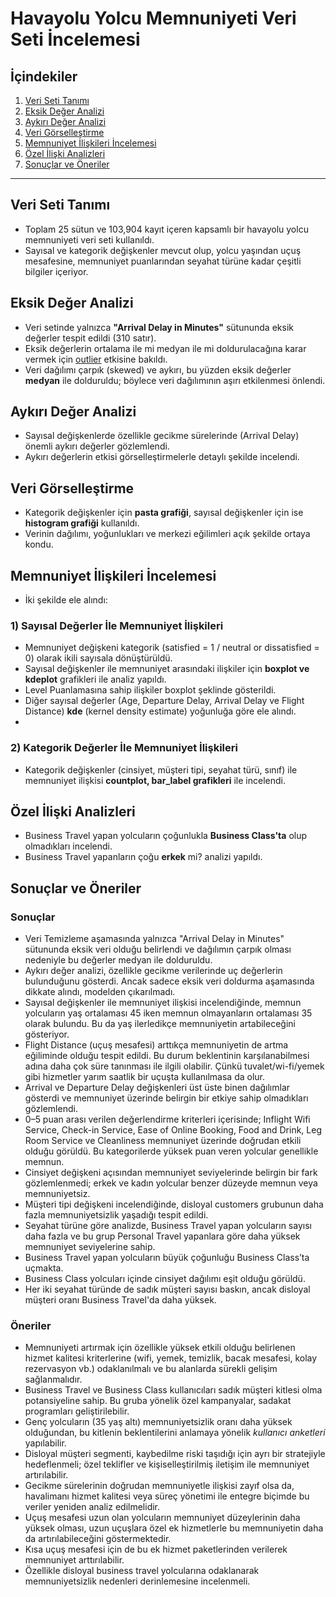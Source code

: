 # Havayolu Yolcu Memnuniyeti Veri Seti İncelemesi

## İçindekiler

1. [Veri Seti Tanımı](#veri-seti-tanımı)  
2. [Eksik Değer Analizi](#eksik-değer-analizi)  
3. [Aykırı Değer Analizi](#aykırı-değer-analizi)  
4. [Veri Görselleştirme](#veri-görselleştirme)  
5. [Memnuniyet İlişkileri İncelemesi](#memnuniyet-ilişkileri-incelemesi)  
6. [Özel İlişki Analizleri](#özel-ilişki-analizleri)  
7. [Sonuçlar ve Öneriler](#sonuçlar-ve-öneriler)  

---

## Veri Seti Tanımı

- Toplam 25 sütun ve 103,904 kayıt içeren kapsamlı bir havayolu yolcu memnuniyeti veri seti kullanıldı.  
- Sayısal ve kategorik değişkenler mevcut olup, yolcu yaşından uçuş mesafesine, memnuniyet puanlarından seyahat türüne kadar çeşitli bilgiler içeriyor.

## Eksik Değer Analizi

- Veri setinde yalnızca **"Arrival Delay in Minutes"** sütununda eksik değerler tespit edildi (310 satır).
- Eksik değerlerin ortalama ile mi medyan ile mi doldurulacağına karar vermek için [outlier](#aykırı-değer-analizi)  etkisine bakıldı.
- Veri dağılımı çarpık (skewed) ve aykırı, bu yüzden eksik değerler **medyan** ile dolduruldu; böylece veri dağılımının aşırı etkilenmesi önlendi.

## Aykırı Değer Analizi

- Sayısal değişkenlerde özellikle gecikme sürelerinde (Arrival Delay) önemli aykırı değerler gözlemlendi.  
- Aykırı değerlerin etkisi görselleştirmelerle detaylı şekilde incelendi.

## Veri Görselleştirme

- Kategorik değişkenler için **pasta grafiği**, sayısal değişkenler için ise **histogram grafiği** kullanıldı.  
- Verinin dağılımı, yoğunlukları ve merkezi eğilimleri açık şekilde ortaya kondu.

## Memnuniyet İlişkileri İncelemesi

- İki şekilde ele alındı:
### 1) Sayısal Değerler İle  Memnuniyet İlişkileri
- Memnuniyet değişkeni kategorik (satisfied = 1 / neutral or dissatisfied = 0) olarak ikili sayısala dönüştürüldü.  
- Sayısal değişkenler ile memnuniyet arasındaki ilişkiler için **boxplot ve kdeplot** grafikleri ile analiz yapıldı.
- Level Puanlamasına sahip ilişkiler boxplot şeklinde gösterildi.
- Diğer sayısal değerler (Age, Departure Delay, Arrival Delay ve Flight Distance) **kde** (kernel density estimate) yoğunluğa göre ele alındı.
- 
### 2) Kategorik Değerler İle  Memnuniyet İlişkileri
- Kategorik değişkenler (cinsiyet, müşteri tipi, seyahat türü, sınıf) ile memnuniyet ilişkisi **countplot, bar_label grafikleri** ile incelendi.

## Özel İlişki Analizleri

- Business Travel yapan yolcuların çoğunlukla **Business Class'ta** olup olmadıkları incelendi.
- Business Travel yapanların çoğu **erkek** mi? analizi yapıldı.

## Sonuçlar ve Öneriler
### Sonuçlar
- Veri Temizleme aşamasında yalnızca "Arrival Delay in Minutes" sütununda eksik veri olduğu belirlendi ve dağılımın çarpık olması nedeniyle bu değerler medyan ile dolduruldu.
- Aykırı değer analizi, özellikle gecikme verilerinde uç değerlerin bulunduğunu gösterdi. Ancak sadece eksik veri doldurma aşamasında dikkate alındı, modelden çıkarılmadı.
- Sayısal değişkenler ile memnuniyet ilişkisi incelendiğinde, memnun yolcuların yaş ortalaması 45 iken memnun olmayanların ortalaması 35 olarak bulundu. Bu da yaş ilerledikçe memnuniyetin artabileceğini gösteriyor.
- Flight Distance (uçuş mesafesi) arttıkça memnuniyetin de artma eğiliminde olduğu tespit edildi. Bu durum beklentinin karşılanabilmesi adına daha çok süre tanınması ile ilgili olabilir. Çünkü tuvalet/wi-fi/yemek gibi hizmetler yarım saatlik bir uçuşta kullanılmasa da olur.
- Arrival ve Departure Delay değişkenleri üst üste binen dağılımlar gösterdi ve memnuniyet üzerinde belirgin bir etkiye sahip olmadıkları gözlemlendi.
- 0–5 puan arası verilen değerlendirme kriterleri içerisinde; Inflight Wifi Service, Check-in Service, Ease of Online Booking, Food and Drink, Leg Room Service ve Cleanliness memnuniyet üzerinde doğrudan etkili olduğu görüldü. Bu kategorilerde yüksek puan veren yolcular genellikle memnun.
- Cinsiyet değişkeni açısından memnuniyet seviyelerinde belirgin bir fark gözlemlenmedi; erkek ve kadın yolcular benzer düzeyde memnun veya memnuniyetsiz.
- Müşteri tipi değişkeni incelendiğinde, disloyal customers grubunun daha fazla memnuniyetsizlik yaşadığı tespit edildi.
- Seyahat türüne göre analizde, Business Travel yapan yolcuların sayısı daha fazla ve bu grup Personal Travel yapanlara göre daha yüksek memnuniyet seviyelerine sahip.
- Business Travel yapan yolcuların büyük çoğunluğu Business Class’ta uçmakta.
- Business Class yolcuları içinde cinsiyet dağılımı eşit olduğu görüldü.
- Her iki seyahat türünde de sadık müşteri sayısı baskın, ancak disloyal müşteri oranı Business Travel'da daha yüksek.

### Öneriler
- Memnuniyeti artırmak için özellikle yüksek etkili olduğu belirlenen hizmet kalitesi kriterlerine (wifi, yemek, temizlik, bacak mesafesi, kolay rezervasyon vb.) odaklanılmalı ve bu alanlarda sürekli gelişim sağlanmalıdır.
- Business Travel ve Business Class kullanıcıları sadık müşteri kitlesi olma potansiyeline sahip. Bu gruba yönelik özel kampanyalar, sadakat programları geliştirilebilir.
- Genç yolcuların (35 yaş altı) memnuniyetsizlik oranı daha yüksek olduğundan, bu kitlenin beklentilerini anlamaya yönelik *kullanıcı anketleri* yapılabilir.
- Disloyal müşteri segmenti, kaybedilme riski taşıdığı için ayrı bir stratejiyle hedeflenmeli; özel teklifler ve kişiselleştirilmiş iletişim ile memnuniyet artırılabilir.
- Gecikme sürelerinin doğrudan memnuniyetle ilişkisi zayıf olsa da, havalimanı hizmet kalitesi veya süreç yönetimi ile entegre biçimde bu veriler yeniden analiz edilmelidir.
- Uçuş mesafesi uzun olan yolcuların memnuniyet düzeylerinin daha yüksek olması, uzun uçuşlara özel ek hizmetlerle bu memnuniyetin daha da artırılabileceğini göstermektedir.
- Kısa uçuş mesafesi için de bu ek hizmet paketlerinden verilerek memnuniyet arttırılabilir.
- Özellikle disloyal business travel yolcularına odaklanarak memnuniyetsizlik nedenleri derinlemesine incelenmeli.

